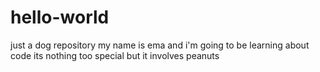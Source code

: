 # hello-world
just a dog repository
my name is ema and i'm going to be learning about code
its nothing too special but it involves peanuts
